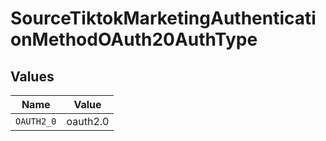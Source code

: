 # SourceTiktokMarketingAuthenticationMethodOAuth20AuthType


## Values

| Name       | Value      |
| ---------- | ---------- |
| `OAUTH2_0` | oauth2.0   |